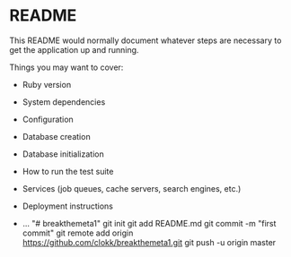 # README

This README would normally document whatever steps are necessary to get the
application up and running.

Things you may want to cover:

* Ruby version

* System dependencies

* Configuration

* Database creation

* Database initialization

* How to run the test suite

* Services (job queues, cache servers, search engines, etc.)

* Deployment instructions

* ...
"# breakthemeta1"  git init git add README.md git commit -m "first commit" git remote add origin https://github.com/clokk/breakthemeta1.git git push -u origin master
